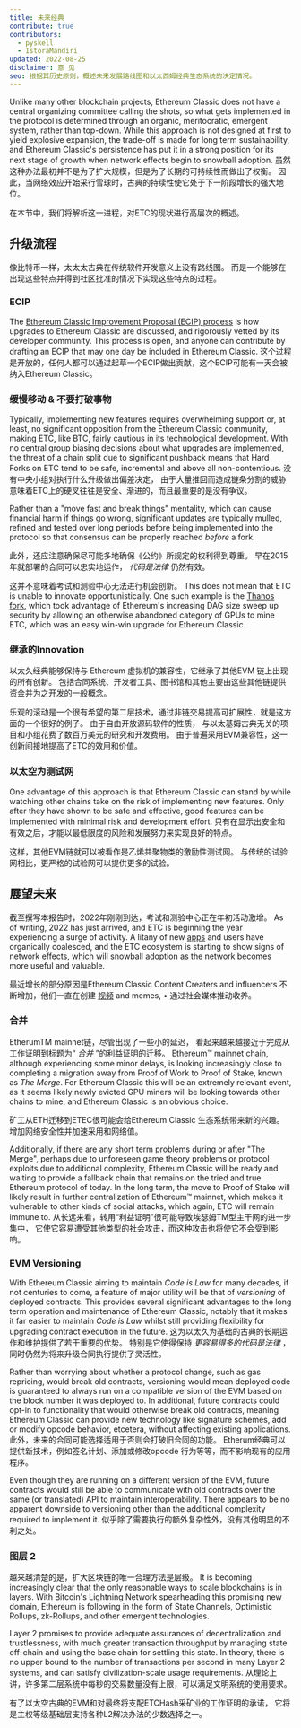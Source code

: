 ```yaml
---
title: 未来经典
contribute: true
contributors:
  - pyskell
  - IstoraMandiri
updated: 2022-08-25
disclaimer: 意 见
seo: 根据其历史原则，概述未来发展路线图和以太西姆经典生态系统的决定情况。
---
```


Unlike many other blockchain projects, Ethereum Classic does not have a central organizing committee calling the shots, so what gets implemented in the protocol is determined through an organic, meritocratic, emergent system, rather than top-down. While this approach is not designed at first to yield explosive expansion, the trade-off is made for long term sustainability, and Ethereum Classic's persistence has put it in a strong position for its next stage of growth when network effects begin to snowball adoption. 虽然这种办法最初并不是为了扩大规模，但是为了长期的可持续性而做出了权衡。 因此，当网络效应开始采行雪球时，古典的持续性使它处于下一阶段增长的强大地位。

在本节中，我们将解析这一进程，对ETC的现状进行高层次的概述。

## 升级流程

像比特币一样，太太太古典在传统软件开发意义上没有路线图。 而是一个能够在出现这些特点并得到社区批准的情况下实现这些特点的过程。

### ECIP

The [Ethereum Classic Improvement Proposal (ECIP) process](/development/ecips) is how upgrades to Ethereum Classic are discussed, and rigorously vetted by its developer community. This process is open, and anyone can contribute by drafting an ECIP that may one day be included in Ethereum Classic. 这个过程是开放的，任何人都可以通过起草一个ECIP做出贡献，这个ECIP可能有一天会被纳入Ethereum Classic。

### 缓慢移动 & 不要打破事物

Typically, implementing new features requires overwhelming support or, at least, no significant opposition from the Ethereum Classic community, making ETC, like BTC, fairly cautious in its technological development. With no central group biasing decisions about what upgrades are implemented, the threat of a chain split due to significant pushback means that Hard Forks on ETC tend to be safe, incremental and above all non-contentious. 没有中央小组对执行什么升级做出偏差决定， 由于大量推回而造成链条分割的威胁意味着ETC上的硬叉往往是安全、渐进的，而且最重要的是没有争议。

Rather than a "move fast and break things" mentality, which can cause financial harm if things go wrong, significant updates are typically mulled, refined and tested over long periods before being implemented into the protocol so that consensus can be properly reached _before_ a fork.

此外，还应注意确保尽可能多地确保《公约》所规定的权利得到尊重。 早在2015年就部署的合同可以忠实地运作， _代码是法律_ 仍然有效。

这并不意味着考试和测验中心无法进行机会创新。 This does not mean that ETC is unable to innovate opportunistically. One such example is the [Thanos fork](/knowledge/forks#thanos), which took advantage of Ethereum's increasing DAG size sweep up security by allowing an otherwise abandoned category of GPUs to mine ETC, which was an easy win-win upgrade for Ethereum Classic.

### 继承的Innovation

以太久经典能够保持与 Ethereum 虚拟机的兼容性，它继承了其他EVM 链上出现的所有创新。 包括合同系统、开发者工具、图书馆和其他主要由这些其他链提供资金并为之开发的一般概念。

乐观的滚动是一个很有希望的第二层技术，通过非链交易提高可扩展性，就是这方面的一个很好的例子。 由于自由开放源码软件的性质， 与以太基姆古典无关的项目和小组花费了数百万美元的研究和开发费用。 由于普遍采用EVM兼容性，这一创新间接地提高了ETC的效用和价值。

### 以太空为测试网

One advantage of this approach is that Ethereum Classic can stand by while watching other chains take on the risk of implementing new features. Only after they have shown to be safe and effective, good features can be implemented with minimal risk and development effort. 只有在显示出安全和有效之后，才能以最低限度的风险和发展努力来实现良好的特点。

这样，其他EVM链就可以被看作是乙烯共聚物类的激励性测试网。 与传统的试验网相比，更严格的试验网可以提供更多的试验。

## 展望未来

截至撰写本报告时，2022年刚刚到达，考试和测验中心正在年初活动激增。 As of writing, 2022 has just arrived, and ETC is beginning the year experiencing a surge of activity. A litany of new [apps](/services/apps) and users have organically coalesced, and the ETC ecosystem is starting to show signs of network effects, which will snowball adoption as the network becomes more useful and valuable.

最近增长的部分原因是Ethereum Classic Content Creaters and influencers 不断增加，他们一直在创建 [视频](/videos) and memes, • 通过社会媒体推动收养。

### 合并

EtherumTM mainnet链，尽管出现了一些小的延迟， 看起来越来越接近于完成从工作证明到标题为“ _合并_ ”的利益证明的迁移。 Ethereum™ mainnet chain, although experiencing some minor delays, is looking increasingly close to completing a migration away from Proof of Work to Proof of Stake, known as _The Merge_. For Ethereum Classic this will be an extremely relevant event, as it seems likely newly evicted GPU miners will be looking towards other chains to mine, and Ethereum Classic is an obvious choice.

矿工从ETH迁移到ETEC很可能会给Ethereum Classic 生态系统带来新的兴趣。 增加网络安全性并加速采用和网络值。

Additionally, if there are any short term problems during or after "The Merge", perhaps due to unforeseen game theory problems or protocol exploits due to additional complexity, Ethereum Classic will be ready and waiting to provide a fallback chain that remains on the tried and true Ethereum protocol of today. In the long term, the move to Proof of Stake will likely result in further centralization of Ethereum™ mainnet, which makes it vulnerable to other kinds of social attacks, which again, ETC will remain immune to. 从长远来看，转用“利益证明”很可能导致埃瑟姆TM型主干网的进一步集中， 它使它容易遭受其他类型的社会攻击，而这种攻击也将使它不会受到影响。

### EVM Versioning

With Ethereum Classic aiming to maintain _Code is Law_ for many decades, if not centuries to come, a feature of major utility will be that of _versioning_ of deployed contracts. This provides several significant advantages to the long term operation and maintenance of Ethereum Classic, notably that it makes it far easier to maintain _Code is Law_ whilst still providing flexibility for upgrading contract execution in the future. 这为以太久为基础的古典的长期运作和维护提供了若干重要的优势。 特别是它使得保持 _更容易得多的代码是法律_ ，同时仍然为将来升级合同执行提供了灵活性。

Rather than worrying about whether a protocol change, such as gas repricing, would break old contracts, versioning would mean deployed code is guaranteed to always run on a compatible version of the EVM based on the block number it was deployed to. In additional, future contracts could opt-in to functionality that would otherwise break old contracts, meaning Ethereum Classic can provide new technology like signature schemes, add or modify opcode behavior, etcetera, without affecting existing applications. 此外，未来的合同可能选择适用于否则会打破旧合同的功能。 Etherum经典可以提供新技术，例如签名计划、添加或修改opcode 行为等等，而不影响现有的应用程序。

Even though they are running on a different version of the EVM, future contracts would still be able to communicate with old contracts over the same (or translated) API to maintain interoperability. There appears to be no apparent downside to versioning other than the additional complexity required to implement it. 似乎除了需要执行的额外复杂性外，没有其他明显的不利之处。

### 图层 2

越来越清楚的是，扩大区块链的唯一合理方法是层级。 It is becoming increasingly clear that the only reasonable ways to scale blockchains is in layers. With Bitcoin's Lightning Network spearheading this promising new domain, Ethereum is following in the form of State Channels, Optimistic Rollups, zk-Rollups, and other emergent technologies.

Layer 2 promises to provide adequate assurances of decentralization and trustlessness, with much greater transaction throughput by managing state off-chain and using the base chain for settling this state. In theory, there is no upper bound to the number of transactions per second in many Layer 2 systems, and can satisfy civilization-scale usage requirements. 从理论上讲，许多第二层系统中每秒的交易数量没有上限，可以满足文明系统的使用要求。

有了以太空古典的EVM和对最终将支配ETCHash采矿业的工作证明的承诺， 它将是主权等级基础层支持各种L2解决办法的少数选择之一。
